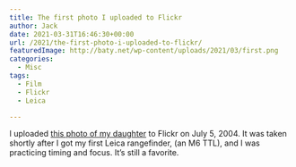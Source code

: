 ```yaml
---
title: The first photo I uploaded to Flickr
author: Jack
date: 2021-03-31T16:46:30+00:00
url: /2021/the-first-photo-i-uploaded-to-flickr/
featuredImage: http://baty.net/wp-content/uploads/2021/03/first.png
categories:
  - Misc
tags:
  - Film
  - Flickr
  - Leica

---
```

<!--kg-card-begin: html-->

I uploaded [this photo of my daughter][1] to Flickr on July 5, 2004. It was taken shortly after I got my first Leica rangefinder, (an M6 TTL), and I was practicing timing and focus. It&#8217;s still a favorite.

<!--kg-card-end: html-->

 [1]: https://www.flickr.com/photos/jbaty/62147/